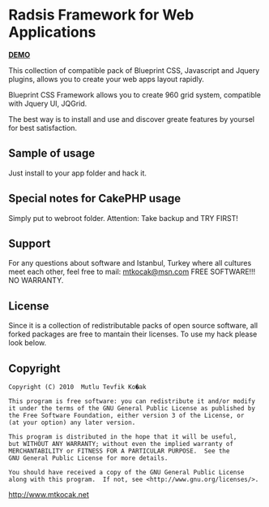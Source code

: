 # Radsis Framework for Web Applications #

<a href="http://www.qopil.com/webapp"><strong>DEMO</strong></a>

This collection of compatible pack of Blueprint CSS, Javascript and Jquery plugins, allows you to create your web apps layout rapidly.

Blueprint CSS Framework allows you to create 960 grid system, compatible with Jquery UI, JQGrid.

The best way is to install and use and discover greate features by yoursel for best satisfaction.

## Sample of usage ##

Just install to your app folder and hack it.

## Special notes for CakePHP usage ##

Simply put to webroot folder. Attention: Take backup and TRY FIRST!

## Support ##

For any questions about software and Istanbul, Turkey where all cultures meet each other, feel free to mail: mtkocak@msn.com
FREE SOFTWARE!!! NO WARRANTY. 

## License ##

Since it is a collection of redistributable packs of open source software, all forked packages are free to mantain their licenses. To use my hack please look below.

## Copyright ###

    Copyright (C) 2010  Mutlu Tevfik Ko�ak

    This program is free software: you can redistribute it and/or modify
    it under the terms of the GNU General Public License as published by
    the Free Software Foundation, either version 3 of the License, or
    (at your option) any later version.

    This program is distributed in the hope that it will be useful,
    but WITHOUT ANY WARRANTY; without even the implied warranty of
    MERCHANTABILITY or FITNESS FOR A PARTICULAR PURPOSE.  See the
    GNU General Public License for more details.

    You should have received a copy of the GNU General Public License
    along with this program.  If not, see <http://www.gnu.org/licenses/>.
	
http://www.mtkocak.net<br/>